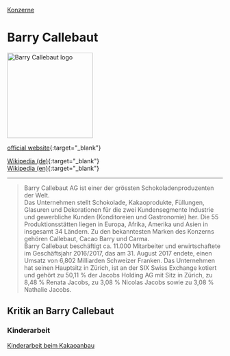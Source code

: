 [Konzerne](../konzerne.html)   

# Barry Callebaut

<img src="https://upload.wikimedia.org/wikipedia/de/7/74/Logo_Barry_Callebaut.svg" height="200" alt="Barry Callebaut logo">

[official website](http://www.barry-callebaut.com){:target="_blank"}      

[Wikipedia (de)](https://de.wikipedia.org/wiki/Barry_Callebaut){:target="_blank"}   
[Wikipedia (en)](https://en.wikipedia.org/wiki/Barry_Callebaut){:target="_blank"}   

---

> Barry Callebaut AG ist einer der grössten Schokoladenproduzenten der Welt.   
Das Unternehmen stellt Schokolade, Kakaoprodukte, Füllungen, Glasuren und Dekorationen für die zwei Kundensegmente Industrie und gewerbliche Kunden (Konditoreien und Gastronomie) her. Die 55 Produktionsstätten liegen in Europa, Afrika, Amerika und Asien in insgesamt 34 Ländern. Zu den bekanntesten Marken des Konzerns gehören Callebaut, Cacao Barry und Carma.   
Barry Callebaut beschäftigt ca. 11.000 Mitarbeiter und erwirtschaftete im Geschäftsjahr 2016/2017, das am 31. August 2017 endete, einen Umsatz von 6,802 Milliarden Schweizer Franken. Das Unternehmen hat seinen Hauptsitz in Zürich, ist an der SIX Swiss Exchange kotiert und gehört zu 50,11 % der Jacobs Holding AG mit Sitz in Zürich, zu 8,48 % Renata Jacobs, zu 3,08 % Nicolas Jacobs sowie zu 3,08 % Nathalie Jacobs.   

## Kritik an Barry Callebaut

### <a name="kinderarbeit">Kinderarbeit</a>
[Kinderarbeit beim Kakaoanbau](../thema/kakaoanbau.html)
